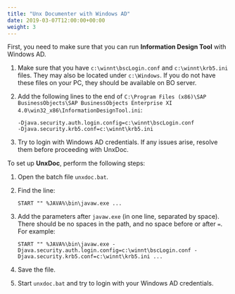 ```yaml
---
title: "Unx Documenter with Windows AD"
date: 2019-03-07T12:00:00+00:00
weight: 3
---
```


First, you need to make sure that you can run **Information Design Tool** with Windows AD.

1. Make sure that you have `c:\winnt\bscLogin.conf` and `c:\winnt\krb5.ini` files. They may also be located under `c:\Windows`. If you do not have these files on your PC, they should be available on BO server.

2. Add the following lines to the end of `C:\Program Files (x86)\SAP BusinessObjects\SAP BusinessObjects Enterprise XI 4.0\win32_x86\InformationDesignTool.ini`:

    ```
    -Djava.security.auth.login.config=c:\winnt\bscLogin.conf
    -Djava.security.krb5.conf=c:\winnt\krb5.ini
    ```

3. Try to login with Windows AD credentials. If any issues arise, resolve them before proceeding with UnxDoc.

To set up **UnxDoc**, perform the following steps:

1. Open the batch file `unxdoc.bat`.

2. Find the line:

    ```
    START "" %JAVA%\bin\javaw.exe ...
    ```

3. Add the parameters after `javaw.exe` (in one line, separated by space). There should be no spaces in the path, and no space before or after `=`. For example:

    ```
    START "" %JAVA%\bin\javaw.exe -Djava.security.auth.login.config=c:\winnt\bscLogin.conf -Djava.security.krb5.conf=c:\winnt\krb5.ini ...
    ```

4. Save the file.

5. Start `unxdoc.bat` and try to login with your Windows AD credentials.